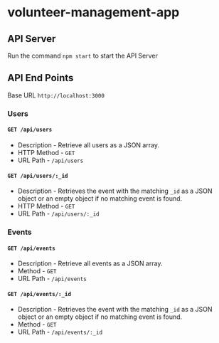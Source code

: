 # volunteer-management-app

## API Server ##
Run the command `npm start` to start the API Server

## API End Points ##
Base URL `http://localhost:3000`

### Users ###
#### `GET /api/users` ####
* Description - Retrieve all users as a JSON array.
* HTTP Method - `GET`
* URL Path - `/api/users`

#### `GET /api/users/:_id` ####
* Description - Retrieves the event with the matching `_id` as a JSON object or an empty object if no matching event is found.
* HTTP Method - `GET`
* URL Path - `/api/users/:_id`

### Events ###
#### `GET /api/events` ####

* Description - Retrieve all events as a JSON array.
* Method - `GET`
* URL Path - `/api/events`

#### `GET /api/events/:_id` ####

* Description - Retrieves the event with the matching `_id` as a JSON object or an empty object if no matching event is found.
* Method - `GET`
* URL Path - `/api/events/:_id`
